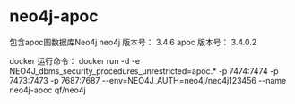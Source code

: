 # neo4j-apoc
包含apoc图数据库Neo4j
neo4j 版本号： 3.4.6
apoc  版本号： 3.4.0.2

docker 运行命令：
  docker run -d -e NEO4J_dbms_security_procedures_unrestricted=apoc.* -p 7474:7474 -p 7473:7473 -p 7687:7687 --env=NEO4J_AUTH=neo4j/neo4j123456 --name neo4j-apoc qf/neo4j
